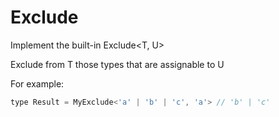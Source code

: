 # Exclude

Implement the built-in Exclude<T, U>

Exclude from T those types that are assignable to U

For example:

```js
type Result = MyExclude<'a' | 'b' | 'c', 'a'> // 'b' | 'c'
```
